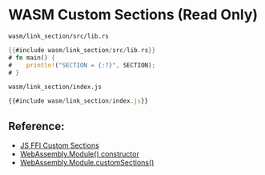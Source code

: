 # WASM Custom Sections (Read Only)

`wasm/link_section/src/lib.rs`
```rust
{{#include wasm/link_section/src/lib.rs}}
# fn main() {
#    println!("SECTION = {:?}", SECTION);
# }
```

`wasm/link_section/index.js`
```javascript
{{#include wasm/link_section/index.js}}
```

<div id="answer"></div>

## Reference:
- [JS FFI Custom Sections](https://rustwasm.github.io/docs/book/reference/js-ffi.html#custom-sections)
- [WebAssembly.Module() constructor](https://developer.mozilla.org/en-US/docs/Web/JavaScript/Reference/Global_Objects/WebAssembly/Module/Module)
- [WebAssembly.Module.customSections()](https://developer.mozilla.org/en-US/docs/Web/JavaScript/Reference/Global_Objects/WebAssembly/Module/customSections)
<script src="wasm/link_section/index.js"></script>